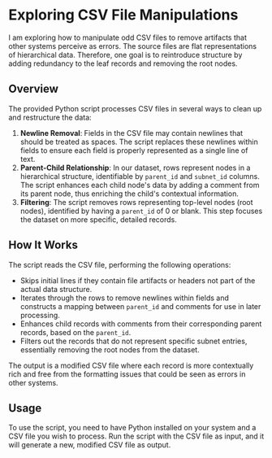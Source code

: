 # Exploring CSV File Manipulations

I am exploring how to manipulate odd CSV files to remove artifacts that other systems perceive as errors. The source files are flat representations of hierarchical data. Therefore, one goal is to reintroduce structure by adding redundancy to the leaf records and removing the root nodes.

## Overview

The provided Python script processes CSV files in several ways to clean up and restructure the data:

1. **Newline Removal**: Fields in the CSV file may contain newlines that should be treated as spaces. The script replaces these newlines within fields to ensure each field is properly represented as a single line of text.
2. **Parent-Child Relationship**: In our dataset, rows represent nodes in a hierarchical structure, identifiable by `parent_id` and `subnet_id` columns. The script enhances each child node's data by adding a comment from its parent node, thus enriching the child's contextual information.
3. **Filtering**: The script removes rows representing top-level nodes (root nodes), identified by having a `parent_id` of 0 or blank. This step focuses the dataset on more specific, detailed records.

## How It Works

The script reads the CSV file, performing the following operations:

- Skips initial lines if they contain file artifacts or headers not part of the actual data structure.
- Iterates through the rows to remove newlines within fields and constructs a mapping between `parent_id` and comments for use in later processing.
- Enhances child records with comments from their corresponding parent records, based on the `parent_id`.
- Filters out the records that do not represent specific subnet entries, essentially removing the root nodes from the dataset.

The output is a modified CSV file where each record is more contextually rich and free from the formatting issues that could be seen as errors in other systems.

## Usage

To use the script, you need to have Python installed on your system and a CSV file you wish to process. Run the script with the CSV file as input, and it will generate a new, modified CSV file as output.
